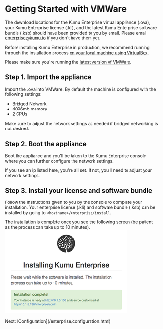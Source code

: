 # Getting Started with VMWare

The download locations for the Kumu Enterprise virtual appliance (.ova),
your Kumu Enterprise license (.kli), and the latest Kumu Enterprise software
bundle (.ksb) should have been provided to you by email. Please email
<a href="mailto:enterprise@kumu.io">enterprise@kumu.io</a> if you don't have them yet.

Before installing Kumu Enterprise in production, we recommend running through
the installation process
[on your local machine using VirtualBox](/enterprise/getting-started-with-virtualbox.html).

Please make sure you're running the
<a href="https://www.vmware.com/">latest version of VMWare</a>.

## Step 1. Import the appliance

Import the .ova into VMWare. By default the machine is configured with the
following settings:

- Bridged Network
- 4096mb memory
- 2 CPUs

Make sure to adjust the network settings as needed if bridged networking is
not desired.

## Step 2. Boot the appliance

Boot the appliance and you'll be taken to the Kumu Enterprise console where you
can further configure the network settings.

If you see an ip listed here, you're all set.  If not, you'll need to adjust
your network settings.

## Step 3. Install your license and software bundle

Follow the instructions given to you by the console to complete your installation.
Your enterprise license (.kli) and software bundle (.ksb) can be installed by
going to `<hostname>/enterprise/install`.

The installation is complete once you see the following screen (be patient as the process can take up to 10 minutes).
![Installation Complete](/images/enterprise-success.png)

<footer class="page-footer">
  <div class="next">Next: [Configuration](/enterprise/configuration.html)</div>
</footer>
